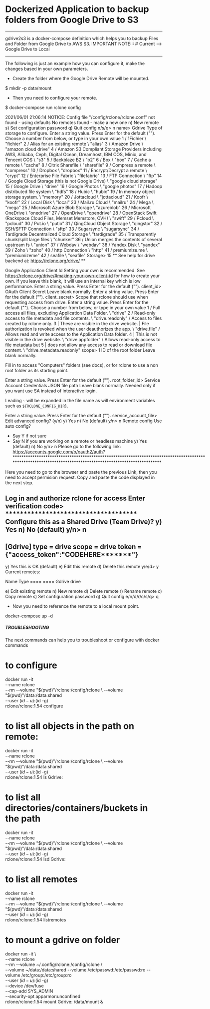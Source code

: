 # Dockerized Application to backup folders from Google Drive to S3

************
gdrive2s3 is a docker-compose definition  which helps you to backup Files and Folder from Google Drive to AWS S3.
IMPORTANT NOTE::: # Current --> Google Drive to Local
************

The following is just an example how you can configure it, make the changes based in your own parameters.

* Create the folder where the Google Drive Remote will be mounted.

$ mkdir -p data/mount


* Then you need to configure your remote.

$ docker-compose run rclone config

2021/06/01 21:06:14 NOTICE: Config file "/config/rclone/rclone.conf" not found - using defaults
No remotes found - make a new one
n) New remote
s) Set configuration password
q) Quit config
n/s/q> n
name> Gdrive
Type of storage to configure.
Enter a string value. Press Enter for the default ("").
Choose a number from below, or type in your own value
 1 / 1Fichier
   \ "fichier"
 2 / Alias for an existing remote
   \ "alias"
 3 / Amazon Drive
   \ "amazon cloud drive"
 4 / Amazon S3 Compliant Storage Providers including AWS, Alibaba, Ceph, Digital Ocean, Dreamhost, IBM COS, Minio, and Tencent COS
   \ "s3"
 5 / Backblaze B2
   \ "b2"
 6 / Box
   \ "box"
 7 / Cache a remote
   \ "cache"
 8 / Citrix Sharefile
   \ "sharefile"
 9 / Compress a remote
   \ "compress"
10 / Dropbox
   \ "dropbox"
11 / Encrypt/Decrypt a remote
   \ "crypt"
12 / Enterprise File Fabric
   \ "filefabric"
13 / FTP Connection
   \ "ftp"
14 / Google Cloud Storage (this is not Google Drive)
   \ "google cloud storage"
15 / Google Drive
   \ "drive"
16 / Google Photos
   \ "google photos"
17 / Hadoop distributed file system
   \ "hdfs"
18 / Hubic
   \ "hubic"
19 / In memory object storage system.
   \ "memory"
20 / Jottacloud
   \ "jottacloud"
21 / Koofr
   \ "koofr"
22 / Local Disk
   \ "local"
23 / Mail.ru Cloud
   \ "mailru"
24 / Mega
   \ "mega"
25 / Microsoft Azure Blob Storage
   \ "azureblob"
26 / Microsoft OneDrive
   \ "onedrive"
27 / OpenDrive
   \ "opendrive"
28 / OpenStack Swift (Rackspace Cloud Files, Memset Memstore, OVH)
   \ "swift"
29 / Pcloud
   \ "pcloud"
30 / Put.io
   \ "putio"
31 / QingCloud Object Storage
   \ "qingstor"
32 / SSH/SFTP Connection
   \ "sftp"
33 / Sugarsync
   \ "sugarsync"
34 / Tardigrade Decentralized Cloud Storage
   \ "tardigrade"
35 / Transparently chunk/split large files
   \ "chunker"
36 / Union merges the contents of several upstream fs
   \ "union"
37 / Webdav
   \ "webdav"
38 / Yandex Disk
   \ "yandex"
39 / Zoho
   \ "zoho"
40 / http Connection
   \ "http"
41 / premiumize.me
   \ "premiumizeme"
42 / seafile
   \ "seafile"
Storage> 15
** See help for drive backend at: https://rclone.org/drive/ **

Google Application Client Id
Setting your own is recommended.
See https://rclone.org/drive/#making-your-own-client-id for how to create your own.
If you leave this blank, it will use an internal key which is low performance.
Enter a string value. Press Enter for the default ("").
client_id> 
OAuth Client Secret
Leave blank normally.
Enter a string value. Press Enter for the default ("").
client_secret> 
Scope that rclone should use when requesting access from drive.
Enter a string value. Press Enter for the default ("").
Choose a number from below, or type in your own value
 1 / Full access all files, excluding Application Data Folder.
   \ "drive"
 2 / Read-only access to file metadata and file contents.
   \ "drive.readonly"
   / Access to files created by rclone only.
 3 | These are visible in the drive website.
   | File authorization is revoked when the user deauthorizes the app.
   \ "drive.file"
   / Allows read and write access to the Application Data folder.
 4 | This is not visible in the drive website.
   \ "drive.appfolder"
   / Allows read-only access to file metadata but
 5 | does not allow any access to read or download file content.
   \ "drive.metadata.readonly"
scope> 1
ID of the root folder
Leave blank normally.

Fill in to access "Computers" folders (see docs), or for rclone to use
a non root folder as its starting point.

Enter a string value. Press Enter for the default ("").
root_folder_id> 
Service Account Credentials JSON file path 
Leave blank normally.
Needed only if you want use SA instead of interactive login.

Leading `~` will be expanded in the file name as will environment variables such as `${RCLONE_CONFIG_DIR}`.

Enter a string value. Press Enter for the default ("").
service_account_file> 
Edit advanced config? (y/n)
y) Yes
n) No (default)
y/n> n
Remote config
Use auto config?
 * Say Y if not sure
 * Say N if you are working on a remote or headless machine
y) Yes (default)
n) No
y/n> n
Please go to the following link: https://accounts.google.com/o/oauth2/auth?************************************************************************************************************************************************************



Here you need to go to the browser and paste the previous Link, then you need to accept permision request.
Copy and paste the code displayed in the next step. 



Log in and authorize rclone for access
Enter verification code> ************************************
Configure this as a Shared Drive (Team Drive)?
y) Yes
n) No (default)
y/n> n
--------------------
[Gdrive]
type = drive
scope = drive
token = {"access_token":"**************CODEHERE*********************"}
--------------------
y) Yes this is OK (default)
e) Edit this remote
d) Delete this remote
y/e/d> y
Current remotes:

Name                 Type
====                 ====
Gdrive               drive

e) Edit existing remote
n) New remote
d) Delete remote
r) Rename remote
c) Copy remote
s) Set configuration password
q) Quit config
e/n/d/r/c/s/q> q



* Now you need to reference the remote to a local mount point.

docker-compose up -d




##### TROUBLESHOOTING
The next commands can help you to troubleshoot or configure with docker commands

# to configure
docker run -it \
--name rclone  \
--rm --volume "$(pwd)"/rclone:/config/rclone  \
--volume "$(pwd)"/data:/data:shared  \
--user $(id -u):$(id -g) \
rclone/rclone:1.54 configure

# to list all objects in the path on remote:
docker run -it \
--name rclone  \
--rm --volume "$(pwd)"/rclone:/config/rclone  \
--volume "$(pwd)"/data:/data:shared  \
--user $(id -u):$(id -g) \
rclone/rclone:1.54 ls Gdrive:

# to list all directories/containers/buckets in the path
docker run -it \
--name rclone  \
--rm --volume "$(pwd)"/rclone:/config/rclone  \
--volume "$(pwd)"/data:/data:shared  \
--user $(id -u):$(id -g) \
rclone/rclone:1.54 lsd Gdrive:

# to list all remotes
docker run -it \
--name rclone  \
--rm --volume "$(pwd)"/rclone:/config/rclone  \
--volume "$(pwd)"/data:/data:shared  \
--user $(id -u):$(id -g) \
rclone/rclone:1.54 listremotes

# to mount a gdrive on folder
docker run -it \  
--name rclone \
--rm --volume ~/.config/rclone:/config/rclone \     
--volume ~/data:/data:shared  --volume /etc/passwd:/etc/passwd:ro --volume /etc/group:/etc/group:ro   \
--user $(id -u):$(id -g) \
--device /dev/fuse \
--cap-add SYS_ADMIN \
--security-opt apparmor:unconfined \
rclone/rclone:1.54   mount Gdrive: /data/mount &
